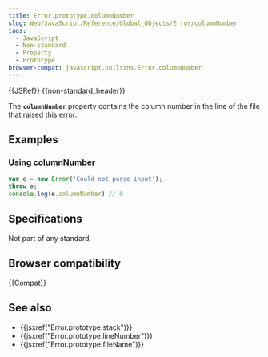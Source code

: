 ```yaml
---
title: Error.prototype.columnNumber
slug: Web/JavaScript/Reference/Global_Objects/Error/columnNumber
tags:
  - JavaScript
  - Non-standard
  - Property
  - Prototype
browser-compat: javascript.builtins.Error.columnNumber
---
```

{{JSRef}} {{non-standard_header}}

The **`columnNumber`** property contains the column number in the line of the
file that raised this error.

## Examples

### Using columnNumber

```js
var e = new Error('Could not parse input');
throw e;
console.log(e.columnNumber) // 0
```

## Specifications

Not part of any standard.

## Browser compatibility

{{Compat}}

## See also

*   {{jsxref("Error.prototype.stack")}}
*   {{jsxref("Error.prototype.lineNumber")}}
*   {{jsxref("Error.prototype.fileName")}}
